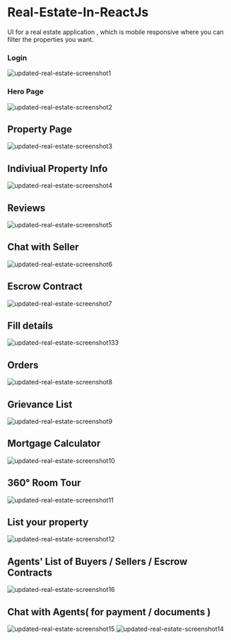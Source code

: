 
# Real-Estate-In-ReactJs
UI for a real estate application ,
which is mobile responsive where you can filter the properties you want. 
### Login
![updated-real-estate-screenshot1](https://github.com/ViditaShetty/Real-Estate-In-ReactJs/assets/96463276/94275618-d9f5-4a1a-9b7c-14f643517124)

### Hero Page
![updated-real-estate-screenshot2](https://github.com/ViditaShetty/Real-Estate-In-ReactJs/assets/96463276/506f757c-d639-463b-92f8-2f8e0eba7f7b)

## Property Page
![updated-real-estate-screenshot3](https://github.com/ViditaShetty/Real-Estate-In-ReactJs/assets/96463276/baf6455a-9738-4008-8c72-45a9597612a7)

## Indiviual Property Info
![updated-real-estate-screenshot4](https://github.com/ViditaShetty/Real-Estate-In-ReactJs/assets/96463276/3ad5c6bd-d890-45c5-8e99-92b0d71d9208)
## Reviews
![updated-real-estate-screenshot5](https://github.com/ViditaShetty/Real-Estate-In-ReactJs/assets/96463276/4548bb89-9dc1-4904-8a09-d0ea32bf97e9)

## Chat with Seller
![updated-real-estate-screenshot6](https://github.com/ViditaShetty/Real-Estate-In-ReactJs/assets/96463276/bcdbcfe1-b67e-42bd-9ecb-e1c76c3b01b0)

## Escrow Contract
![updated-real-estate-screenshot7](https://github.com/ViditaShetty/Real-Estate-In-ReactJs/assets/96463276/1065a423-acdb-4ed7-9814-ce6c6cf2b909)

## Fill details
![updated-real-estate-screenshot133](https://github.com/ViditaShetty/Real-Estate-In-ReactJs/assets/96463276/94c662ca-9b35-4518-964b-0292a50e7bfd)


## Orders 
![updated-real-estate-screenshot8](https://github.com/ViditaShetty/Real-Estate-In-ReactJs/assets/96463276/d7038e0c-ac05-4117-8387-e130e46ac891)

## Grievance List
![updated-real-estate-screenshot9](https://github.com/ViditaShetty/Real-Estate-In-ReactJs/assets/96463276/ac858524-a942-42fb-8dee-a2bd2ea39817)

## Mortgage Calculator
![updated-real-estate-screenshot10](https://github.com/ViditaShetty/Real-Estate-In-ReactJs/assets/96463276/1a995e9b-7fef-493f-ad83-ac87cc3b84dd)

## 360°  Room Tour

![updated-real-estate-screenshot11](https://github.com/ViditaShetty/Real-Estate-In-ReactJs/assets/96463276/e7d1da6b-534e-4c73-9fc6-e84fe940e6e9)

## List your property 
![updated-real-estate-screenshot12](https://github.com/ViditaShetty/Real-Estate-In-ReactJs/assets/96463276/b78c2635-bb01-4849-9f2c-0bab02870dbe)

## Agents' List of Buyers / Sellers / Escrow Contracts 
![updated-real-estate-screenshot16](https://github.com/ViditaShetty/Real-Estate-In-ReactJs/assets/96463276/d96e9e8b-9cbe-44ec-9c32-701ee87ce08f)

## Chat with Agents( for payment / documents )
![updated-real-estate-screenshot15](https://github.com/ViditaShetty/Real-Estate-In-ReactJs/assets/96463276/96a9107a-b64d-49fc-95b5-45a341b1e5f8)
![updated-real-estate-screenshot14](https://github.com/ViditaShetty/Real-Estate-In-ReactJs/assets/96463276/ea5c334c-7a50-404d-af23-173a115ca1c0)





